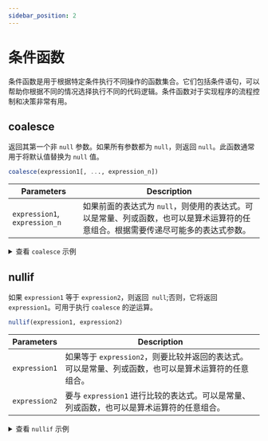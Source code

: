 ```yaml
---
sidebar_position: 2
---
```


# 条件函数

条件函数是用于根据特定条件执行不同操作的函数集合。它们包括条件语句，可以帮助你根据不同的情况选择执行不同的代码逻辑。条件函数对于实现程序的流程控制和决策非常有用。

## coalesce

返回其第一个非 `null` 参数。如果所有参数都为 `null`，则返回 `null`。此函数通常用于将默认值替换为 `null` 值。

```sql
coalesce(expression1[, ..., expression_n])
```

| Parameters                       | Description                                                          |
| -------------------------------- | -------------------------------------------------------------------- |
| `expression1`,    `expression_n` | 如果前面的表达式为 `null`，则使用的表达式。可以是常量、列或函数，也可以是算术运算符的任意组合。根据需要传递尽可能多的表达式参数。 |

<details>
  <summary>查看 <code>coalesce</code> 示例</summary>

```sql {1}
SELECT coalesce(temperature, null, station) FROM air;
+--------------------------------------------+
| coalesce(air.temperature,NULL,air.station) |
+--------------------------------------------+
| 69.0                                       |
| 78.0                                       |
| 62.0                                       |
| 79.0                                       |
| 53.0                                       |
| 72.0                                       |
| 71.0                                       |
| 69.0                                       |
| 80.0                                       |
| 74.0                                       |
| 70.0                                       |
| 70.0                                       |
| 70.0                                       |
+--------------------------------------------+
```

</details>

## nullif

如果 `expression1` 等于 `expression2`，则返回` null`;否则，它将返回 `expression1`。可用于执行 `coalesce` 的逆运算。

```sql
nullif(expression1, expression2)
```

| Parameters    | Description                                               |
| ------------- | --------------------------------------------------------- |
| `expression1` | 如果等于 `expression2`，则要比较并返回的表达式。可以是常量、列或函数，也可以是算术运算符的任意组合。 |
| `expression2` | 要与 `expression1` 进行比较的表达式。可以是常量、列或函数，也可以是算术运算符的任意组合。      |

<details>
  <summary>查看 <code>nullif</code> 示例</summary>

```sql {1}
SELECT nullif(temperature, 70) FROM air;
+-----------------------------------+
| nullif(air.temperature,Int64(70)) |
+-----------------------------------+
| 69                                |
| 78                                |
| 62                                |
| 79                                |
| 53                                |
| 72                                |
| 71                                |
| 69                                |
| 80                                |
| 74                                |
|                                   |
|                                   |
|                                   |
+-----------------------------------+
```

</details>
